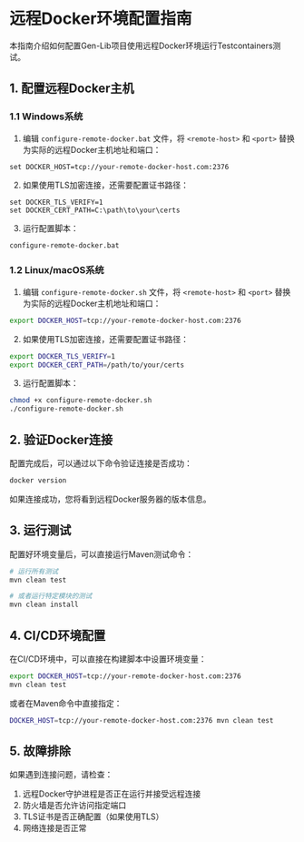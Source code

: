 # 远程Docker环境配置指南

本指南介绍如何配置Gen-Lib项目使用远程Docker环境运行Testcontainers测试。

## 1. 配置远程Docker主机

### 1.1 Windows系统

1. 编辑 `configure-remote-docker.bat` 文件，将 `<remote-host>` 和 `<port>` 替换为实际的远程Docker主机地址和端口：

```batch
set DOCKER_HOST=tcp://your-remote-docker-host.com:2376
```

2. 如果使用TLS加密连接，还需要配置证书路径：

```batch
set DOCKER_TLS_VERIFY=1
set DOCKER_CERT_PATH=C:\path\to\your\certs
```

3. 运行配置脚本：

```cmd
configure-remote-docker.bat
```

### 1.2 Linux/macOS系统

1. 编辑 `configure-remote-docker.sh` 文件，将 `<remote-host>` 和 `<port>` 替换为实际的远程Docker主机地址和端口：

```bash
export DOCKER_HOST=tcp://your-remote-docker-host.com:2376
```

2. 如果使用TLS加密连接，还需要配置证书路径：

```bash
export DOCKER_TLS_VERIFY=1
export DOCKER_CERT_PATH=/path/to/your/certs
```

3. 运行配置脚本：

```bash
chmod +x configure-remote-docker.sh
./configure-remote-docker.sh
```

## 2. 验证Docker连接

配置完成后，可以通过以下命令验证连接是否成功：

```bash
docker version
```

如果连接成功，您将看到远程Docker服务器的版本信息。

## 3. 运行测试

配置好环境变量后，可以直接运行Maven测试命令：

```bash
# 运行所有测试
mvn clean test

# 或者运行特定模块的测试
mvn clean install
```

## 4. CI/CD环境配置

在CI/CD环境中，可以直接在构建脚本中设置环境变量：

```bash
export DOCKER_HOST=tcp://your-remote-docker-host.com:2376
mvn clean test
```

或者在Maven命令中直接指定：

```bash
DOCKER_HOST=tcp://your-remote-docker-host.com:2376 mvn clean test
```

## 5. 故障排除

如果遇到连接问题，请检查：

1. 远程Docker守护进程是否正在运行并接受远程连接
2. 防火墙是否允许访问指定端口
3. TLS证书是否正确配置（如果使用TLS）
4. 网络连接是否正常